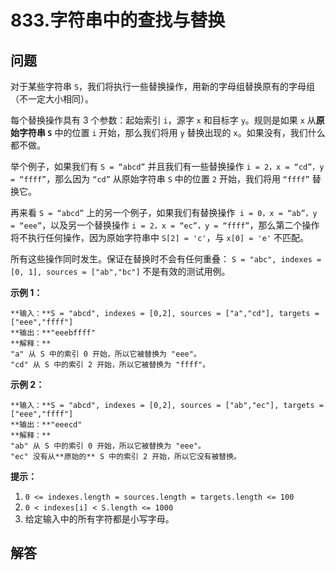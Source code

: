 # 833.字符串中的查找与替换

## 问题

对于某些字符串 `S`，我们将执行一些替换操作，用新的字母组替换原有的字母组（不一定大小相同）。

每个替换操作具有 3 个参数：起始索引 `i`，源字 `x` 和目标字 `y`。规则是如果 `x` 从**原始字符串 `S`** 中的位置 `i` 开始，那么我们将用 `y` 替换出现的 `x`。如果没有，我们什么都不做。

举个例子，如果我们有 `S = “abcd”` 并且我们有一些替换操作 `i = 2，x = “cd”，y = “ffff”`，那么因为 `“cd”` 从原始字符串 `S` 中的位置 `2` 开始，我们将用 `“ffff”` 替换它。

再来看 `S = “abcd”` 上的另一个例子，如果我们有替换操作` i = 0，x = “ab”，y = “eee”`，以及另一个替换操作 `i = 2，x = “ec”，y = “ffff”`，那么第二个操作将不执行任何操作，因为原始字符串中 `S[2] = 'c'`，与 `x[0] = 'e'` 不匹配。

所有这些操作同时发生。保证在替换时不会有任何重叠： `S = "abc", indexes = [0, 1], sources = ["ab","bc"]` 不是有效的测试用例。

**示例 1：**

```
**输入：**S = "abcd", indexes = [0,2], sources = ["a","cd"], targets = ["eee","ffff"]
**输出：**"eeebffff"
**解释：**
"a" 从 S 中的索引 0 开始，所以它被替换为 "eee"。
"cd" 从 S 中的索引 2 开始，所以它被替换为 "ffff"。

```

**示例 2：**

```
**输入：**S = "abcd", indexes = [0,2], sources = ["ab","ec"], targets = ["eee","ffff"]
**输出：**"eeecd"
**解释：**
"ab" 从 S 中的索引 0 开始，所以它被替换为 "eee"。
"ec" 没有从**原始的** S 中的索引 2 开始，所以它没有被替换。

```

**提示：**

1. `0 <= indexes.length = sources.length = targets.length <= 100`
2. `0 < indexes[i] < S.length <= 1000`
3. 给定输入中的所有字符都是小写字母。



## 解答

